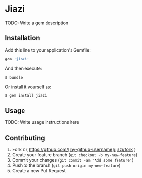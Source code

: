 # Jiazi

TODO: Write a gem description

## Installation

Add this line to your application's Gemfile:

```ruby
gem 'jiazi'
```

And then execute:

    $ bundle

Or install it yourself as:

    $ gem install jiazi

## Usage

TODO: Write usage instructions here

## Contributing

1. Fork it ( https://github.com/[my-github-username]/jiazi/fork )
2. Create your feature branch (`git checkout -b my-new-feature`)
3. Commit your changes (`git commit -am 'Add some feature'`)
4. Push to the branch (`git push origin my-new-feature`)
5. Create a new Pull Request
